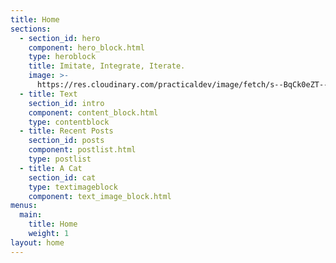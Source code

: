 ```yaml
---
title: Home
sections:
  - section_id: hero
    component: hero_block.html
    type: heroblock
    title: Imitate, Integrate, Iterate.
    image: >-
      https://res.cloudinary.com/practicaldev/image/fetch/s--BqCk0eZT--/c_fill,f_auto,fl_progressive,h_320,q_auto,w_320/https://dev-to-uploads.s3.amazonaws.com/uploads/user/profile_image/290577/bd05e5c9-d88d-45de-89fd-56d88e96c8e7.jpeg
  - title: Text
    section_id: intro
    component: content_block.html
    type: contentblock
  - title: Recent Posts
    section_id: posts
    component: postlist.html
    type: postlist
  - title: A Cat
    section_id: cat
    type: textimageblock
    component: text_image_block.html
menus:
  main:
    title: Home
    weight: 1
layout: home
---
```

